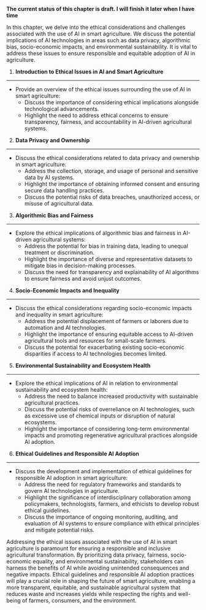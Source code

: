 **The current status of this chapter is draft. I will finish it later when I have time**

In this chapter, we delve into the ethical considerations and challenges associated with the use of AI in smart agriculture. We discuss the potential implications of AI technologies in areas such as data privacy, algorithmic bias, socio-economic impacts, and environmental sustainability. It is vital to address these issues to ensure responsible and equitable adoption of AI in agriculture.

1. **Introduction to Ethical Issues in AI and Smart Agriculture**
-----------------------------------------------------------------

* Provide an overview of the ethical issues surrounding the use of AI in smart agriculture:
  * Discuss the importance of considering ethical implications alongside technological advancements.
  * Highlight the need to address ethical concerns to ensure transparency, fairness, and accountability in AI-driven agricultural systems.

2. **Data Privacy and Ownership**
---------------------------------

* Discuss the ethical considerations related to data privacy and ownership in smart agriculture:
  * Address the collection, storage, and usage of personal and sensitive data by AI systems.
  * Highlight the importance of obtaining informed consent and ensuring secure data handling practices.
  * Discuss the potential risks of data breaches, unauthorized access, or misuse of agricultural data.

3. **Algorithmic Bias and Fairness**
------------------------------------

* Explore the ethical implications of algorithmic bias and fairness in AI-driven agricultural systems:
  * Address the potential for bias in training data, leading to unequal treatment or discrimination.
  * Highlight the importance of diverse and representative datasets to mitigate bias in decision-making processes.
  * Discuss the need for transparency and explainability of AI algorithms to ensure fairness and avoid unjust outcomes.

4. **Socio-Economic Impacts and Inequality**
--------------------------------------------

* Discuss the ethical considerations regarding socio-economic impacts and inequality in smart agriculture:
  * Address the potential displacement of farmers or laborers due to automation and AI technologies.
  * Highlight the importance of ensuring equitable access to AI-driven agricultural tools and resources for small-scale farmers.
  * Discuss the potential for exacerbating existing socio-economic disparities if access to AI technologies becomes limited.

5. **Environmental Sustainability and Ecosystem Health**
--------------------------------------------------------

* Explore the ethical implications of AI in relation to environmental sustainability and ecosystem health:
  * Address the need to balance increased productivity with sustainable agricultural practices.
  * Discuss the potential risks of overreliance on AI technologies, such as excessive use of chemical inputs or disruption of natural ecosystems.
  * Highlight the importance of considering long-term environmental impacts and promoting regenerative agricultural practices alongside AI adoption.

6. **Ethical Guidelines and Responsible AI Adoption**
-----------------------------------------------------

* Discuss the development and implementation of ethical guidelines for responsible AI adoption in smart agriculture:
  * Address the need for regulatory frameworks and standards to govern AI technologies in agriculture.
  * Highlight the significance of interdisciplinary collaboration among policymakers, technologists, farmers, and ethicists to develop robust ethical guidelines.
  * Discuss the importance of ongoing monitoring, auditing, and evaluation of AI systems to ensure compliance with ethical principles and mitigate potential risks.

Addressing the ethical issues associated with the use of AI in smart agriculture is paramount for ensuring a responsible and inclusive agricultural transformation. By prioritizing data privacy, fairness, socio-economic equality, and environmental sustainability, stakeholders can harness the benefits of AI while avoiding unintended consequences and negative impacts. Ethical guidelines and responsible AI adoption practices will play a crucial role in shaping the future of smart agriculture, enabling a more transparent, equitable, and sustainable agricultural system that reduces waste and increases yields while respecting the rights and well-being of farmers, consumers, and the environment.
